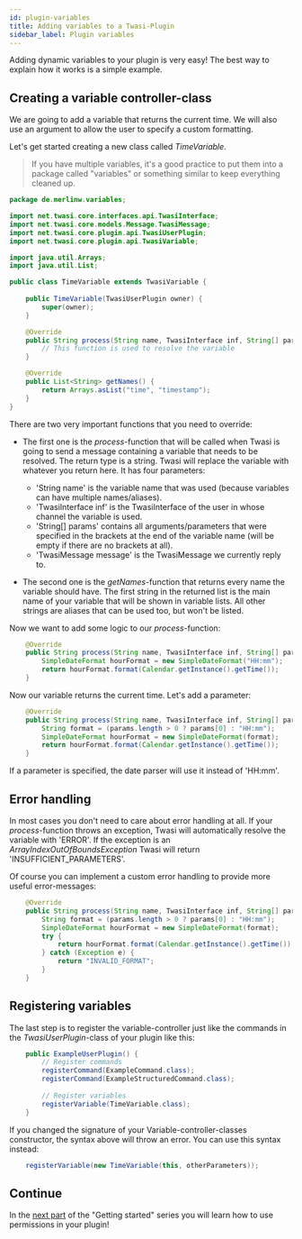 ```yaml
---
id: plugin-variables
title: Adding variables to a Twasi-Plugin
sidebar_label: Plugin variables
---
```


Adding dynamic variables to your plugin is very easy! The best way to explain how it works is a simple example.

## Creating a variable controller-class

We are going to add a variable that returns the current time. We will also use an argument to allow the user to specify a custom formatting.

Let's get started creating a new class called *TimeVariable*.

> If you have multiple variables, it's a good practice to put them into a package called "variables" or something similar to keep everything cleaned up. 

```java
package de.merlinw.variables;

import net.twasi.core.interfaces.api.TwasiInterface;
import net.twasi.core.models.Message.TwasiMessage;
import net.twasi.core.plugin.api.TwasiUserPlugin;
import net.twasi.core.plugin.api.TwasiVariable;

import java.util.Arrays;
import java.util.List;

public class TimeVariable extends TwasiVariable {
    
    public TimeVariable(TwasiUserPlugin owner) {
        super(owner);
    }

    @Override
    public String process(String name, TwasiInterface inf, String[] params, TwasiMessage message) {
        // This function is used to resolve the variable
    }

    @Override
    public List<String> getNames() {
        return Arrays.asList("time", "timestamp");
    }
}
```

There are two very important functions that you need to override:

- The first one is the *process*-function that will be called when Twasi is going to send a message containing a variable that needs to be resolved. The return type is a string. Twasi will replace the variable with whatever you return here. It has four parameters:
  - 'String name' is the variable name that was used (because variables can have multiple names/aliases).
  - 'TwasiInterface inf' is the TwasiInterface of the user in whose channel the variable is used.
  - 'String[] params' contains all arguments/parameters that were specified in the brackets at the end of the variable name (will be empty if there are no brackets at all).
  - 'TwasiMessage message' is the TwasiMessage we currently reply to.

- The second one is the *getNames*-function that returns every name the variable should have. The first string in the returned list is the main name of your variable that will be shown in variable lists. All other strings are aliases that can be used too, but won't be listed.

Now we want to add some logic to our *process*-function:

```java
    @Override
    public String process(String name, TwasiInterface inf, String[] params, TwasiMessage message) {
        SimpleDateFormat hourFormat = new SimpleDateFormat("HH:mm");
        return hourFormat.format(Calendar.getInstance().getTime());
    }
```

Now our variable returns the current time. Let's add a parameter:

```java
    @Override
    public String process(String name, TwasiInterface inf, String[] params, TwasiMessage message) {
        String format = (params.length > 0 ? params[0] : "HH:mm");
        SimpleDateFormat hourFormat = new SimpleDateFormat(format);
        return hourFormat.format(Calendar.getInstance().getTime());
    }
```

If a parameter is specified, the date parser will use it instead of 'HH:mm'.

## Error handling

In most cases you don't need to care about error handling at all. If your *process*-function throws an exception, Twasi will automatically resolve the variable with 'ERROR'. If the exception is an *ArrayIndexOutOfBoundsException* Twasi will return 'INSUFFICIENT_PARAMETERS'.

Of course you can implement a custom error handling to provide more useful error-messages:

```java
    @Override
    public String process(String name, TwasiInterface inf, String[] params, TwasiMessage message) {
        String format = (params.length > 0 ? params[0] : "HH:mm");
        SimpleDateFormat hourFormat = new SimpleDateFormat(format);
        try {
            return hourFormat.format(Calendar.getInstance().getTime());
        } catch (Exception e) {
            return "INVALID_FORMAT";
        }
    }
```

## Registering variables

The last step is to register the variable-controller just like the commands in the *TwasiUserPlugin*-class of your plugin like this:

```java
    public ExampleUserPlugin() {
        // Register commands
        registerCommand(ExampleCommand.class);
        registerCommand(ExampleStructuredCommand.class);
        
        // Register variables
        registerVariable(TimeVariable.class);
    }
```

If you changed the signature of your Variable-controller-classes constructor, the syntax above will throw an error. You can use this syntax instead:

```java
    registerVariable(new TimeVariable(this, otherParameters));
```

## Continue

In the [next part](/docs/getting-started/plugin-permissions) of the "Getting started" series you will learn how to use permissions in your plugin!